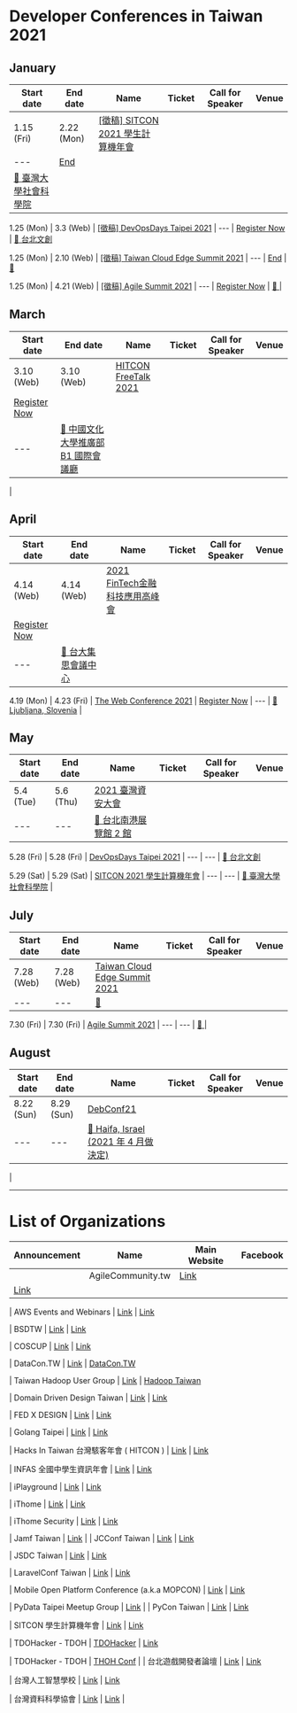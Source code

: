 # Developer Conferences in Taiwan 2021

## January

| Start date | End date | Name | Ticket | Call for Speaker | Venue |
| ---------- | -------- | ---- | ------ | ---------------- | ----- |
| 1.15 (Fri) | 2.22 (Mon) | [[徵稿] SITCON 2021 學生計算機年會](https://sitcon.org/2021)
 | --- | [End](https://sitcon.org/2021/cfp)
 | [🛵 臺灣大學社會科學院](https://maps.google.com/?q=%E8%87%BA%E7%81%A3%E5%A4%A7%E5%AD%B8%E7%A4%BE%E6%9C%83%E7%A7%91%E5%AD%B8%E9%99%A2)

1.25 (Mon) | 3.3 (Web) | [[徵稿] DevOpsDays Taipei 2021](https://devopsdays.tw/)
 | --- | [Register Now](https://r.itho.me/cfp-dod)
 | [🛵 台北文創](https://maps.google.com/?q=%E5%8F%B0%E5%8C%97%E6%96%87%E5%89%B5)

1.25 (Mon) | 2.10 (Web) | [[徵稿] Taiwan Cloud Edge Summit 2021](https://cloudsummit.ithome.com.tw/)
 | --- | [End](https://r.itho.me/tcescfs)
 | [🛵 ](https://maps.google.com/?q=)

1.25 (Mon) | 4.21 (Web) | [[徵稿] Agile Summit 2021](https://summit.ithome.com.tw/agile)
 | --- | [Register Now](https://r.itho.me/cfp-ag)
 | [🛵 ](https://maps.google.com/?q=)
 |

## March

| Start date | End date | Name | Ticket | Call for Speaker | Venue |
| ---------- | -------- | ---- | ------ | ---------------- | ----- |
| 3.10 (Web) | 3.10 (Web) | [HITCON FreeTalk 2021](https://www.facebook.com/HITCON/photos/a.782773775087280/4001371716560787/?type=3&theater)
 | [Register Now](https://hitcon.kktix.cc/events/hitconfreetalk-2021-1)
 | --- | [🛵 中國文化大學推廣部 B1 國際會議廳](https://maps.google.com/?q=%E4%B8%AD%E5%9C%8B%E6%96%87%E5%8C%96%E5%A4%A7%E5%AD%B8%E6%8E%A8%E5%BB%A3%E9%83%A8%20B1%20%E5%9C%8B%E9%9A%9B%E6%9C%83%E8%AD%B0%E5%BB%B3)
 |

## April

| Start date | End date | Name | Ticket | Call for Speaker | Venue |
| ---------- | -------- | ---- | ------ | ---------------- | ----- |
| 4.14 (Web) | 4.14 (Web) | [2021 FinTech金融科技應用高峰會](https://edm.bnext.com.tw/fintech-summit2021/)
 | [Register Now](https://eventgo.bnextmedia.com.tw/event/view/233)
 | --- | [🛵 台大集思會議中心](https://maps.google.com/?q=%E5%8F%B0%E5%A4%A7%E9%9B%86%E6%80%9D%E6%9C%83%E8%AD%B0%E4%B8%AD%E5%BF%83)

4.19 (Mon) | 4.23 (Fri) | [The Web Conference 2021](https://www2021.thewebconf.org/)
 | [Register Now](https://www2021.thewebconf.org/attendees/)
 | --- | [🛫 Ljubljana, Slovenia](https://maps.google.com/?q=Ljubljana,%20Slovenia)
 |

## May

| Start date | End date | Name | Ticket | Call for Speaker | Venue |
| ---------- | -------- | ---- | ------ | ---------------- | ----- |
| 5.4 (Tue) | 5.6 (Thu) | [2021 臺灣資安大會](https://event.ithome.com.tw/live/cfs_cybersec2021/index.html)
 | --- | --- | [🛵 台北南港展覽館 2 館](https://maps.google.com/?q=%E5%8F%B0%E5%8C%97%E5%8D%97%E6%B8%AF%E5%B1%95%E8%A6%BD%E9%A4%A8%202%20%E9%A4%A8)

5.28 (Fri) | 5.28 (Fri) | [DevOpsDays Taipei 2021](https://devopsdays.tw/)
 | --- | --- | [🛵 台北文創](https://maps.google.com/?q=%E5%8F%B0%E5%8C%97%E6%96%87%E5%89%B5)

5.29 (Sat) | 5.29 (Sat) | [SITCON 2021 學生計算機年會](https://sitcon.org/2021)
 | --- | --- | [🛵 臺灣大學社會科學院](https://maps.google.com/?q=%E8%87%BA%E7%81%A3%E5%A4%A7%E5%AD%B8%E7%A4%BE%E6%9C%83%E7%A7%91%E5%AD%B8%E9%99%A2)
 |

## July

| Start date | End date | Name | Ticket | Call for Speaker | Venue |
| ---------- | -------- | ---- | ------ | ---------------- | ----- |
| 7.28 (Web) | 7.28 (Web) | [Taiwan Cloud Edge Summit 2021](https://cloudsummit.ithome.com.tw/)
 | --- | --- | [🛵 ](https://maps.google.com/?q=)

7.30 (Fri) | 7.30 (Fri) | [Agile Summit 2021](https://summit.ithome.com.tw/agile)
 | --- | --- | [🛵 ](https://maps.google.com/?q=)
 |

## August

| Start date | End date | Name | Ticket | Call for Speaker | Venue |
| ---------- | -------- | ---- | ------ | ---------------- | ----- |
| 8.22 (Sun) | 8.29 (Sun) | [DebConf21](https://debconf21.debconf.org/)
 | --- | --- | [🛫 Haifa, Israel (2021 年 4 月做決定)](https://maps.google.com/?q=Haifa,%20Israel%20(2021%20%E5%B9%B4%204%20%E6%9C%88%E5%81%9A%E6%B1%BA%E5%AE%9A))
 |

---

# List of Organizations

| Announcement | Name | Main Website | Facebook |
| ------------ | ---- | ------------ | -------- |
|  | AgileCommunity.tw | [Link](https://agilecommunity.tw/)
 | [Link](https://www.facebook.com/AgileCommunity.tw/)

 | AWS Events and Webinars | [Link](https://aws.amazon.com/events)
 | [Link](https://www.facebook.com/amazonwebservices)

 | BSDTW | [Link](https://bsdtw.org/)
 | [Link](https://www.facebook.com/BSDTW/)

 | COSCUP | [Link](https://coscup.org/)
 | [Link](https://www.facebook.com/coscup/)

 | DataCon.TW | [Link](https://datacon.tw/)
 | [DataCon.TW](https://zh-tw.facebook.com/datacon.tw/)

 | Taiwan Hadoop User Group | [Link](http://www.hadoop.tw/)
 | [Hadoop Taiwan](https://www.facebook.com/groups/hadoop.tw/)

 | Domain Driven Design Taiwan | [Link](https://www.ddd-tw.com/)
 | [Link](https://www.facebook.com/DDDCommunity.tw/)

 | FED X DESIGN | [Link](https://www.fed.tw/)
 | [Link](https://www.facebook.com/groups/f2e.tw/)

 | Golang Taipei | [Link](https://www.meetup.com/golang-taipei-meetup)
 | [Link](https://www.facebook.com/groups/269001993248363)

 | Hacks In Taiwan 台灣駭客年會 ( HITCON ) | [Link](https://hitcon.org/)
 | [Link](https://www.facebook.com/HITCON)

 | INFAS 全國中學生資訊年會 | [Link](https://infas.club/)
 | [Link](https://www.facebook.com/infas.club)

 | iPlayground | [Link](https://iplayground.io/)
 | [Link](https://www.facebook.com/theiPlayground)

 | iThome | [Link](https://www.ithome.com.tw/)
 | [Link](https://zh-tw.facebook.com/ithomeonline)

 | iThome Security | [Link](https://www.ithome.com.tw/)
 | [Link](https://zh-tw.facebook.com/ithomecyber)

 | Jamf Taiwan | [Link](https://twitter.com/JAMFSoftwareTW)
 | 
 | JCConf Taiwan | [Link](https://jcconf.tw/)
 | [Link](https://www.facebook.com/jcconf/)

 | JSDC Taiwan | [Link](https://jsdc.tw/)
 | [Link](https://www.facebook.com/JSDC.TW/)

 | LaravelConf Taiwan | [Link](https://laravelconf.tw/)
 | [Link](https://zh-tw.facebook.com/laravelconftw/)

 | Mobile Open Platform Conference (a.k.a MOPCON) | [Link](https://mopcon.org/)
 | [Link](https://zh-tw.facebook.com/mopcon/)

 | PyData Taipei Meetup Group | [Link](https://www.meetup.com/PyData-Taipei-Meetup-Group/)
 | 
 | PyCon Taiwan | [Link](https://tw.pycon.org)
 | [Link](https://zh-tw.facebook.com/pycontw/)

 | SITCON 學生計算機年會 | [Link](https://sitcon.org/)
 | [Link](https://sitcon.org/fb)

 | TDOHacker - TDOH | [TDOHacker](https://tdohacker.org/)
 | [Link](https://www.facebook.com/tdohacker)

 | TDOHacker - TDOH | [THOH Conf](https://tdoh-conf.online/)
 | 
 | 台北遊戲開發者論壇 | [Link](https://tgdf.tw/)
 | [Link](https://www.facebook.com/TGDF.Official/)

 | 台灣人工智慧學校 | [Link](https://aiacademy.tw/)
 | [Link](https://www.facebook.com/aiacademy.tw/)

 | 台灣資料科學協會 | [Link](http://foundation.datasci.tw/)
 | [Link](https://www.facebook.com/twdsconf/)
 |
